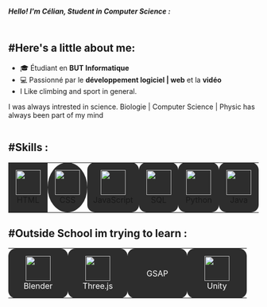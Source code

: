 <!-- Profile README -->
<h5 align="left">Hello! I'm Célian, Student in Computer Science :</h5>

<img src="https://via.placeholder.com/1x1/828282/828282" width="100%" height="1px">

## #Here's a little about me:

- 🎓 Étudiant en **BUT Informatique**
- 💻 Passionné par le **développement logiciel | web** et la **vidéo**
- I Like climbing and sport in general.
  
<p> I was always intrested in science. Biologie | Computer Science | Physic has always been part of my mind</p>

<img src="https://via.placeholder.com/1x1/828282/828282" width="100%" height="1px">

##  #Skills : 

<table align="center" width="50px" background="#2d2d2d" border-radius="15px" padding="10px">
  <tr>
    <td align="center" width="100px" height="100px" style="background:#2d2d2d; border-radius:50; padding:10px;">
      <img src="https://cdn.jsdelivr.net/gh/devicons/devicon/icons/html5/html5-original.svg" width="50px"><br>HTML
    </td>
    <td align="center" width="100px" height="100px" style="background:#2d2d2d; border-radius:150%; padding:10px;">
      <img src="https://cdn.jsdelivr.net/gh/devicons/devicon/icons/css3/css3-original.svg" width="50px"><br>CSS
    </td>
    <td align="center" width="100px" height="100px" style="background:#2d2d2d; border-radius:15px; padding:10px;">
      <img src="https://cdn.jsdelivr.net/gh/devicons/devicon/icons/javascript/javascript-original.svg" width="50px"><br>JavaScript
    </td>
    <td align="center" width="100px" height="100px" style="background:#2d2d2d; border-radius:15px; padding:10px;">
      <img src="https://cdn.jsdelivr.net/gh/devicons/devicon/icons/mysql/mysql-original.svg" width="50px"><br>SQL
    </td>
    <td align="center" width="100px" height="100px" style="background:#2d2d2d; border-radius:15px; padding:10px;">
      <img src="https://cdn.jsdelivr.net/gh/devicons/devicon/icons/python/python-original.svg" width="50px" background="#2d2d2d" border-radius="15px" padding="10px"><br>Python
    </td>
    <td align="center" width="100px" height="100px" style="background:#2d2d2d; border-radius:15px; padding:10px;">
      <img src="https://cdn.jsdelivr.net/gh/devicons/devicon/icons/java/java-original.svg" width="50px"><br>Java
    </td>
  </tr>
</table>

##  #Outside School im trying to learn : 

<table align="center">
  <tr>
    <td align="center" width="100px" height="100px" bgcolor="#2d2d2d" style="border-radius: 15px; padding: 10px;">
      <img src="https://cdn.jsdelivr.net/gh/devicons/devicon/icons/blender/blender-original.svg" width="50px"><br>
      <span style="color: white;">Blender</span>
    </td>
    <td align="center" width="100px" height="100px" bgcolor="#2d2d2d" style="border-radius: 15px; padding: 10px;">
      <img src="https://cdn.jsdelivr.net/gh/devicons/devicon/icons/threejs/threejs-original.svg" width="50px"><br>
      <span style="color: white;">Three.js</span>
    </td>
    <td align="center" width="100px" height="100px" bgcolor="#2d2d2d" style="border-radius: 15px; padding: 10px;">
      <span style="color: white;">GSAP</span>
    </td>
    <td align="center" width="100px" height="100px" bgcolor="#2d2d2d" style="border-radius: 15px; padding: 10px;">
      <img src="https://cdn.jsdelivr.net/gh/devicons/devicon/icons/unity/unity-original.svg" width="50px"><br>
      <span style="color: white;">Unity</span>
    </td>
  </tr>
</table>

